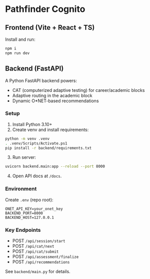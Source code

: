 # Pathfinder Cognito

## Frontend (Vite + React + TS)

Install and run:

```sh
npm i
npm run dev
```

## Backend (FastAPI)

A Python FastAPI backend powers:

- CAT (computerized adaptive testing) for career/academic blocks
- Adaptive routing in the academic block
- Dynamic O*NET-based recommendations

### Setup

1. Install Python 3.10+
2. Create venv and install requirements:

```sh
python -m venv .venv
. .venv/Scripts/Activate.ps1
pip install -r backend/requirements.txt
```

3. Run server:

```sh
uvicorn backend.main:app --reload --port 8000
```

4. Open API docs at `/docs`.

### Environment

Create `.env` (repo root):

```
ONET_API_KEY=your_onet_key
BACKEND_PORT=8000
BACKEND_HOST=127.0.0.1
```

### Key Endpoints

- POST `/api/session/start`
- POST `/api/cat/next`
- POST `/api/cat/submit`
- POST `/api/assessment/finalize`
- POST `/api/recommendations`

See `backend/main.py` for details.
